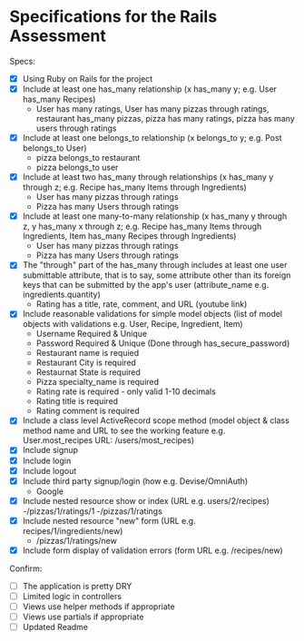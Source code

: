 # Specifications for the Rails Assessment

Specs:
- [x] Using Ruby on Rails for the project
- [x] Include at least one has_many relationship (x has_many y; e.g. User has_many Recipes) 
    - User has many ratings, User has many pizzas through ratings, restaurant has_many pizzas, pizza has many ratings, pizza has many users through ratings
- [x] Include at least one belongs_to relationship (x belongs_to y; e.g. Post belongs_to User)
    - pizza belongs_to restaurant
    - pizza belongs_to user
- [x] Include at least two has_many through relationships (x has_many y through z; e.g. Recipe has_many Items through Ingredients)
    - User has many pizzas through ratings 
    - Pizza has many Users through ratings 
- [x] Include at least one many-to-many relationship (x has_many y through z, y has_many x through z; e.g. Recipe has_many Items through Ingredients, Item has_many Recipes through Ingredients)
    - User has many pizzas through ratings 
    - Pizza has many Users through ratings 
- [x] The "through" part of the has_many through includes at least one user submittable attribute, that is to say, some attribute other than its foreign keys that can be submitted by the app's user (attribute_name e.g. ingredients.quantity)
    - Rating has a title, rate, comment, and URL (youtube link)
- [x] Include reasonable validations for simple model objects (list of model objects with validations e.g. User, Recipe, Ingredient, Item)
    - Username Required & Unique
    - Password Required & Unique (Done through has_secure_password)
    - Restaurant name is requied
    - Restaurant City is required 
    - Restaurnat State is required
    - Pizza specialty_name is required 
    - Rating rate is required - only valid 1-10 decimals
    - Rating title is required
    - Rating comment is required
- [x] Include a class level ActiveRecord scope method (model object & class method name and URL to see the working feature e.g. User.most_recipes URL: /users/most_recipes)
- [x] Include signup
- [x] Include login
- [x] Include logout
- [x] Include third party signup/login (how e.g. Devise/OmniAuth)
    - Google
- [x] Include nested resource show or index (URL e.g. users/2/recipes)
    -/pizzas/1/ratings/1
    -/pizzas/1/ratings
- [x] Include nested resource "new" form (URL e.g. recipes/1/ingredients/new)
    - /pizzas/1/ratings/new
- [x] Include form display of validation errors (form URL e.g. /recipes/new)

Confirm:
- [ ] The application is pretty DRY
- [ ] Limited logic in controllers
- [ ] Views use helper methods if appropriate
- [ ] Views use partials if appropriate
- [ ] Updated Readme 